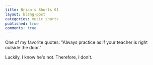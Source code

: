 ```yaml
---
title: Brian's Shorts 01
layout: blahg-post
categories: music shorts
published: true
comments: true
---
```


One of my favorite quotes: "Always practice as if your teacher is right outside the door."

Luckily, I know he's not. Therefore, I don't.
